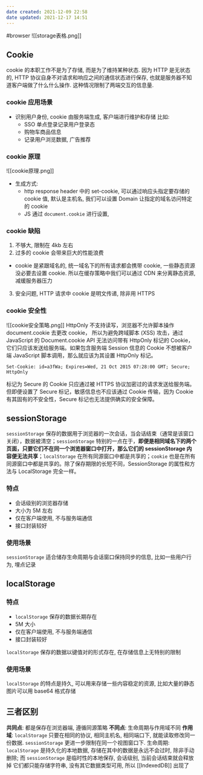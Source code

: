 ```yaml
---
date created: 2021-12-09 22:58
date updated: 2021-12-17 14:51
---
```


#browser
![[storage表格.png]]

## Cookie

cookie 的本职工作不是为了存储, 而是为了维持某种状态. 因为 HTTP 是无状态的, HTTP 协议自身不对请求和响应之间的通信状态进行保存, 也就是服务器不知道客户端做了什么什么操作. 这种情况限制了两端交互的信息量.

### cookie 应用场景

- 识别用户身份, cookie 由服务端生成, 客户端进行维护和存储 比如:
  - SSO 单点登录记录用户登录态
  - 购物车商品信息
  - 记录用户浏览数据, 广告推荐

### cookie 原理

![[cookie原理.png]]

- 生成方式:
  - http response header 中的 set-cookie, 可以通过响应头指定要存储的 cookie 值, 默认是主机名, 我们可以设置 Domain 让指定的域名访问特定的 cookie
  - JS 通过 `document.cookie` 进行设置,

### cookie 缺陷

1. 不够大, 限制在 4kb 左右
2. 过多的 cookie 会带来巨大的性能浪费

- cookie 是紧跟域名的, 统一域名下的所有请求都会携带 cookie, 一些静态资源没必要去设置 cookie. 所以在缓存策略中我们可以通过 CDN 来分离静态资源, 减缓服务器压力

3. 安全问题, HTTP 请求中 cookie 是明文传递, 除非用 HTTPS

### cookie 安全性

![[cookie安全策略.png]]
HttpOnly 不支持读写，浏览器不允许脚本操作 document.cookie 去更改 cookie，
所以为避免跨域脚本 (XSS) 攻击，通过 JavaScript 的 Document.cookie API 无法访问带有 HttpOnly 标记的 Cookie，它们只应该发送给服务端。如果包含服务端 Session 信息的 Cookie 不想被客户端 JavaScript 脚本调用，那么就应该为其设置 HttpOnly 标记。

```
Set-Cookie: id=a3fWa; Expires=Wed, 21 Oct 2015 07:28:00 GMT; Secure; HttpOnly
```

标记为 Secure 的 Cookie 只应通过被 HTTPS 协议加密过的请求发送给服务端。但即便设置了 Secure 标记，敏感信息也不应该通过 Cookie 传输，因为 Cookie 有其固有的不安全性，Secure 标记也无法提供确实的安全保障。

## sessionStorage

`sessionStorage` 保存的数据用于浏览器的一次会话，当会话结束（通常是该窗口关闭），数据被清空；`sessionStorage` 特别的一点在于，**即便是相同域名下的两个页面，只要它们不在同一个浏览器窗口中打开，那么它们的 sessionStorage 内容便无法共享**；`localStorage` 在所有同源窗口中都是共享的；`cookie` 也是在所有同源窗口中都是共享的。除了保存期限的长短不同，SessionStorage 的属性和方法与 LocalStorage 完全一样。

### 特点

- 会话级别的浏览器存储
- 大小为 5M 左右
- 仅在客户端使用, 不与服务端通信
- 接口封装较好

### 使用场景

`sessionStorage` 适合储存生命周期与会话窗口保持同步的信息, 比如一些用户行为, 埋点记录

## localStorage

### 特点

- `localStorage` 保存的数据长期存在
- 5M 大小
- 仅在客户端使用, 不与服务端通信
- 接口封装较好

`localStorage` 保存的数据以键值对的形式存在,  在存储信息上无特别的限制

### 使用场景

`localStorage` 的特点是持久, 可以用来存储一些内容稳定的资源, 比如大量的静态图片可以用 base64 格式存储

## 三者区别

**共同点**: 都是保存在浏览器端, 遵循同源策略
**不同点**: 生命周期与作用域不同
**作用域**: `localStorage` 只要在相同的协议, 相同主机名, 相同端口下, 就能读取修改同一份数据. `sessionStorage` 更进一步限制在同一个视图窗口下.
生命周期: `localStorage` 是持久化的本地数据, 存储在其中的数据是永远不会过时, 除非手动删除; 而 `sessionStorage` 是临时性的本地保存, 会话级别, 当前会话结束就会释放掉
它们都只能存储字符串, 没有其它数据类型可用, 所以
[[IndexedDB]] 出现了
